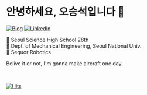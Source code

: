 # 안녕하세요, 오승석입니다 👋

[![Blog](https://img.shields.io/badge/Blog-222222?style=for-the-badge&logo=GitHub&logoColor=white)](https://www.oxcarxierra.com)
[![LinkedIn](https://img.shields.io/badge/LinkedIn-0A66C2?style=for-the-badge&logo=LinkedIn&logoColor=white&backgroundColor=white)](https://www.linkedin.com/in/seung-seok-oh-370746242/)

🏫 Seoul Science High School 28th  
🏫 Dept. of Mechanical Engineering, Seoul National Univ.  
🤖 Sequor Robotics  

Belive it or not, I'm gonna make aircraft one day.

<!--
## Stacks 📚

<br />

![My Skills](https://skillicons.dev/icons?i=ts,js,py&theme=dark)

![My Skills](https://skillicons.dev/icons?i=react,next,materialui,django,mysql&theme=dark)

![My Skills](https://skillicons.dev/icons?i=figma,ai,xd,vscode&theme=dark)
-->

<br />

[![Hits](https://hits.seeyoufarm.com/api/count/incr/badge.svg?url=https%3A%2F%2Fgithub.com%2FOXcarXierra&count_bg=%23378DC0&title_bg=%23555555&icon=&icon_color=%23E7E7E7&title=hits&edge_flat=false)](https://hits.seeyoufarm.com)

<!-- <img src="https://img.shields.io/badge/typescript-F7DF1E?style=for-the-badge&logo=typescript&logoColor=black">
<img src="https://img.shields.io/badge/javascript-F7DF1E?style=for-the-badge&logo=javascript&logoColor=black">
<img src="https://img.shields.io/badge/dart-F7DF1E?style=for-the-badge&logo=dart&logoColor=black">
<img src="https://img.shields.io/badge/python-F7DF1E?style=for-the-badge&logo=python&logoColor=black"> -->
